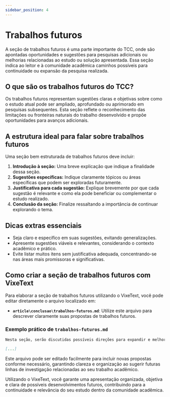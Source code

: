 ```yaml
---
sidebar_position: 4
---
```


# Trabalhos futuros

A seção de trabalhos futuros é uma parte importante do TCC, onde são apontadas oportunidades e sugestões para pesquisas adicionais ou melhorias relacionadas ao estudo ou solução apresentada. Essa seção indica ao leitor e à comunidade acadêmica caminhos possíveis para continuidade ou expansão da pesquisa realizada.

## O que são os trabalhos futuros do TCC?

Os trabalhos futuros representam sugestões claras e objetivas sobre como o estudo atual pode ser ampliado, aprofundado ou aprimorado em pesquisas subsequentes. Esta seção reflete o reconhecimento das limitações ou fronteiras naturais do trabalho desenvolvido e propõe oportunidades para avanços adicionais.

## A estrutura ideal para falar sobre trabalhos futuros

Uma seção bem estruturada de trabalhos futuros deve incluir:

1. **Introdução à seção:** Uma breve explicação que indique a finalidade dessa seção.
2. **Sugestões específicas:** Indique claramente tópicos ou áreas específicas que podem ser exploradas futuramente.
3. **Justificativa para cada sugestão:** Explique brevemente por que cada sugestão é relevante e como ela pode beneficiar ou complementar o estudo realizado.
4. **Conclusão da seção:** Finalize ressaltando a importância de continuar explorando o tema.

## Dicas extras essenciais

- Seja claro e específico em suas sugestões, evitando generalizações.
- Apresente sugestões viáveis e relevantes, considerando o contexto acadêmico e prático.
- Evite listar muitos itens sem justificativa adequada, concentrando-se nas áreas mais promissoras e significativas.

## Como criar a seção de trabalhos futuros com VixeText

Para elaborar a seção de trabalhos futuros utilizando o VixeText, você pode editar diretamente o arquivo localizado em:

- **`article\conclusao\trabalhos-futuros.md`**: Utilize este arquivo para descrever claramente suas propostas de trabalhos futuros.

### Exemplo prático de `trabalhos-futuros.md`

```md
Nesta seção, serão discutidas possíveis direções para expandir e melhorar a ferramenta apresentada neste trabalho. As propostas visam aumentar a aplicabilidade da solução, sua eficiência e aceitação em diferentes contextos acadêmicos e profissionais. A seguir, destacam-se algumas iniciativas e estudos que poderão ser realizados em futuros desenvolvimentos.

[...]
```

Este arquivo pode ser editado facilmente para incluir novas propostas conforme necessário, garantindo clareza e organização ao sugerir futuras linhas de investigação relacionadas ao seu trabalho acadêmico.

Utilizando o VixeText, você garante uma apresentação organizada, objetiva e clara de possíveis desenvolvimentos futuros, contribuindo para a continuidade e relevância do seu estudo dentro da comunidade acadêmica.
